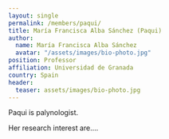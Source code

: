 ```yaml
---
layout: single
permalink: /members/paqui/
title: María Francisca Alba Sánchez (Paqui)
author:
  name: María Francisca Alba Sánchez
  avatar: "/assets/images/bio-photo.jpg"
position: Professor
affiliation: Universidad de Granada
country: Spain
header:
  teaser: assets/images/bio-photo.jpg
---
```


Paqui is palynologist.

Her research interest are....
